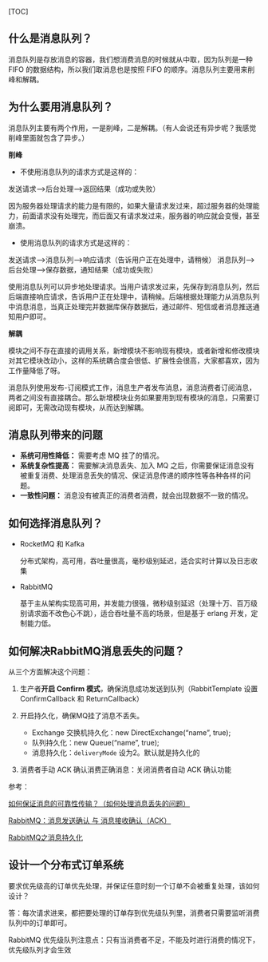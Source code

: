 [TOC]



## 什么是消息队列？

消息队列是存放消息的容器，我们想消费消息的时候就从中取，因为队列是一种 FIFO 的数据结构，所以我们取消息也是按照 FIFO 的顺序。消息队列主要用来削峰和解耦。

## 为什么要用消息队列？

消息队列主要有两个作用，一是削峰，二是解耦。（有人会说还有异步呢？我感觉削峰里面就包含了异步。）



**削峰**

- 不使用消息队列的请求方式是这样的：

发送请求-->后台处理-->返回结果（成功或失败）

因为服务器处理请求的能力是有限的，如果大量请求发过来，超过服务器的处理能力，前面请求没有处理完，而后面又有请求发过来，服务器的响应就会变慢，甚至崩溃。

- 使用消息队列的请求方式是这样的：

发送请求-->消息队列-->响应请求（告诉用户正在处理中，请稍候）
消息队列-->后台处理-->保存数据，通知结果（成功或失败）

使用消息队列可以异步地处理请求。当用户请求发过来，先保存到消息队列，然后后端直接响应请求，告诉用户正在处理中，请稍候。后端根据处理能力从消息队列中消息消息，当真正处理完并数据库保存数据后，通过邮件、短信或者消息推送通知用户即可。



**解耦**

模块之间不存在直接的调用关系，新增模块不影响现有模块，或者新增和修改模块对其它模块改动小，这样的系统耦合度会很低、扩展性会很高，大家都喜欢，因为工作量降低了呀。

消息队列使用发布-订阅模式工作，消息生产者发布消息，消息消费者订阅消息，两者之间没有直接耦合。那么新增模块业务如果要用到现有模块的消息，只需要订阅即可，无需改动现有模块，从而达到解耦。

## 消息队列带来的问题

- **系统可用性降低：** 需要考虑 MQ 挂了的情况。
- **系统复杂性提高：** 需要解决消息丢失、加入 MQ 之后，你需要保证消息没有被重复消费、处理消息丢失的情况、保证消息传递的顺序性等各种各样的问题。
- **一致性问题：** 消息没有被真正的消费者消费，就会出现数据不一致的情况。

## 如何选择消息队列？

- RocketMQ 和 Kafka

  分布式架构，高可用，吞吐量很高，毫秒级别延迟，适合实时计算以及日志收集

- RabbitMQ

  基于主从架构实现高可用，并发能力很强，微秒级别延迟（处理十万、百万级别请求面不改色心不跳），适合吞吐量不高的场景，但是基于 erlang 开发，定制能力低。

## 如何解决RabbitMQ消息丢失的问题？

从三个方面解决这个问题：

1. 生产者**开启 Confirm 模式**，确保消息成功发送到队列（RabbitTemplate 设置 ConfirmCallback 和 ReturnCallback）
2. 开启持久化，确保MQ挂了消息不丢失。

   - Exchange 交换机持久化：new DirectExchange(“name”, true);
   - 队列持久化：new Queue(“name”, true);
   - 消息持久化：`deliveryMode` 设为2。默认就是持久化的
3. 消费者手动 ACK 确认消费正确消息：关闭消费者自动 ACK 确认功能

参考：

[如何保证消息的可靠性传输？（如何处理消息丢失的问题）](https://github.com/doocs/advanced-java/blob/master/docs/high-concurrency/how-to-ensure-the-reliable-transmission-of-messages.md)

[RabbitMQ：消息发送确认 与 消息接收确认（ACK）]()

[RabbitMQ之消息持久化](https://blog.csdn.net/u013256816/article/details/60875666)



## 设计一个分布式订单系统

要求优先级高的订单优先处理，并保证任意时刻一个订单不会被重复处理，该如何设计？

答：每次请求进来，都把要处理的订单存到优先级队列里，消费者只需要监听消费队列中的订单即可。

RabbitMQ 优先级队列注意点：只有当消费者不足，不能及时进行消费的情况下，优先级队列才会生效

